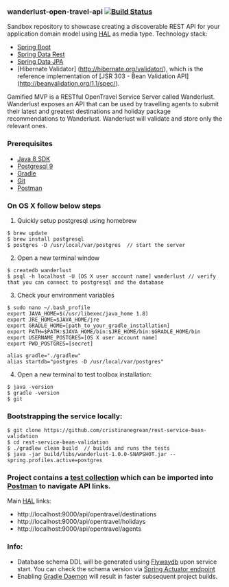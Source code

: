 ### wanderlust-open-travel-api [![Build Status](https://travis-ci.org/cristinanegrean/wanderlust-open-travel-api.svg?branch=master)](https://travis-ci.org/cristinanegrean/wanderlust-open-travel-api)
Sandbox repository to showcase creating a discoverable REST API for your application domain model using [HAL](https://apigility.org/documentation/api-primer/halprimer) as media type. 
Technology stack:
* [Spring Boot](http://projects.spring.io/spring-boot/)
* [Spring Data Rest](http://projects.spring.io/spring-data-rest/) 
* [Spring Data JPA](http://projects.spring.io/spring-data-jpa/)
* [Hibernate Validator] (http://hibernate.org/validator/), which is the reference implementation of [JSR 303 - Bean Validation API] (http://beanvalidation.org/1.1/spec/). 

Gamified MVP is a RESTful OpenTravel Service Server called Wanderlust. Wanderlust exposes an API that can be used by travelling agents to submit their latest and greatest destinations and holiday package recommendations to Wanderlust. Wanderlust will validate and store only the relevant ones.

### Prerequisites 
* [Java 8 SDK](http://www.oracle.com/technetwork/java/javase/downloads/jdk8-downloads-2133151.html)
* [Postgresql 9](https://www.postgresql.org/)
* [Gradle](https://gradle.org/)
* [Git](https://git-scm.com/downloads)
* [Postman](https://www.getpostman.com/)

### On OS X follow below steps 
1) Quickly setup postgresql using homebrew
```
$ brew update
$ brew install postgresql
$ postgres -D /usr/local/var/postgres  // start the server
```
2) Open a new terminal window
```
$ createdb wanderlust
$ psql -h localhost -U [OS X user account name] wanderlust // verify that you can connect to postgresql and the database
```
3) Check your environment variables
```
$ sudo nano ~/.bash_profile
export JAVA_HOME=$(/usr/libexec/java_home 1.8)
export JRE_HOME=$JAVA_HOME/jre
export GRADLE_HOME=[path_to_your_gradle_installation]
export PATH=$PATH:$JAVA_HOME/bin:$JRE_HOME/bin:$GRADLE_HOME/bin
export USERNAME_POSTGRES=[OS X user account name]
export PWD_POSTGRES=[secret]

alias gradle="./gradlew" 
alias startdb="postgres -D /usr/local/var/postgres"
```
4) Open a new terminal to test toolbox installation:
```
$ java -version
$ gradle -version
$ git
```

### Bootstrapping the service locally:

```
$ git clone https://github.com/cristinanegrean/rest-service-bean-validation
$ cd rest-service-bean-validation
$ ./gradlew clean build  // builds and runs the tests
$ java -jar build/libs/wanderlust-1.0.0-SNAPSHOT.jar --spring.profiles.active=postgres
```

### Project contains a [test collection](https://github.com/cristinanegrean/wanderlust-open-travel-api/blob/master/Wanderlust_Open_Travel_API.postman_collection.json) which can be imported into [Postman](https://www.getpostman.com/) to navigate API links.
Main [HAL](https://apigility.org/documentation/api-primer/halprimer) links:
* http://localhost:9000/api/opentravel/destinations
* http://localhost:9000/api/opentravel/holidays
* http://localhost:9000/api/opentravel/agents

### Info:
* Database schema DDL will be generated using [Flywaydb](https://flywaydb.org) upon service start. You can check the schema version via [Spring Actuator endpoint](http://localhost:8080/flyway)
* Enabling [Gradle Daemon](https://docs.gradle.org/current/userguide/gradle_daemon.html) will result in faster subsequent project builds.

